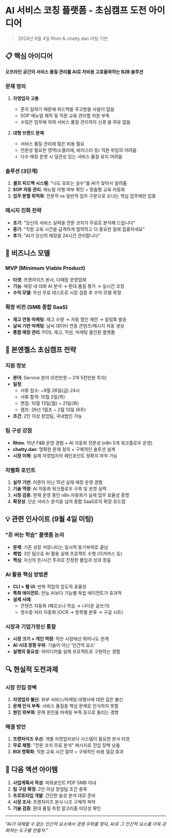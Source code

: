 # AI 서비스 코칭 플랫폼 - 초심캠프 도전 아이디어

> 2024년 9월 4일 Rhim & chatty.dan 미팅 기반

## 📋 핵심 아이디어

**오프라인 공간의 서비스 품질 관리를 AI로 저비용 고효율화하는 B2B 솔루션**

### 문제 정의
1. **자영업자 고충**
   - 혼자 일하기 때문에 피드백을 주고받을 사람이 없음
   - SOP 매뉴얼 제작 및 직원 교육 관리할 자원 부족
   - 수많은 업무에 치여 서비스 품질 관리까지 신경 쓸 여유 없음

2. **대형 브랜드 문제**
   - 서비스 품질 관리에 많은 비용 필요
   - 전문성 필요한 영역(소믈리에, 바리스타 등) 직원 위임의 어려움
   - 다수 매장 운영 시 일관성 있는 서비스 품질 유지 어려움

### 솔루션 (3단계)
1. **셀프 피드백 시스템**: "나도 모르는 실수"를 AI가 찾아서 알려줌
2. **SOP 자동 관리**: 매뉴얼 이행 여부 확인 + 맞춤형 교육 자동화
3. **업무 분할 최적화**: 전문적 vs 일반적 업무 구분으로 오너는 핵심 업무에만 집중

### 메시지 진화 전략
- **초기**: "당신의 서비스 실력을 전문 코치가 무료로 분석해 드립니다"
- **중기**: "직원 교육 시간을 급격하게 절약하고 더 중요한 일에 집중하세요"
- **후기**: "AI가 당신의 매장을 24시간 관리합니다"

## 🚀 비즈니스 모델

### MVP (Minimum Viable Product)
- **타겟**: 프랜차이즈 본사, 다매장 운영업체
- **기능**: 매장 내 대화 AI 분석 → 환대 품질 평가 → 실시간 코칭
- **수익 모델**: 우선 무료 테스트로 시장 검증 후 수익 모델 확정

### 확장 비전 (SMB 종합 SaaS)
- **재고 연동 마케팅**: 재고 수량 → 자동 할인 제안 → 알림톡 발송
- **날씨 기반 마케팅**: 날씨 데이터 연동 콘텐츠/메시지 자동 생성
- **통합 매장 관리**: POS, 재고, 직원, 마케팅 올인원 플랫폼

## 🎯 본엔젤스 초심캠프 전략

### 지원 정보
- **분야**: Service 분야 (5천만원 ~ 2억 5천만원 투자)
- **일정**: 
  - 서류 접수: ~9월 26일(금) 24시
  - 서류 합격: 10월 2일(목)
  - 면접: 10월 13일(월) ~ 21일(화)
  - 캠프: 26년 1월초 ~ 2월 13일 (6주)
- **조건**: 2인 이상 창업팀, 국내법인 가능

### 팀 구성 강점
- **Rhim**: 15년 F&B 운영 경험 + AI 자동화 전문성 (n8n 5개 워크플로우 운영)
- **chatty.dan**: 명확한 문제 정의 + 구체적인 솔루션 설계
- **시장 이해**: 실제 자영업자의 페인포인트 정확히 파악 가능

### 차별화 포인트
1. **실무 기반**: 이론이 아닌 15년 실제 매장 운영 경험
2. **기술 역량**: AI 자동화 워크플로우 구축 및 운영 실력
3. **시장 검증**: 현재 운영 중인 n8n 자동화가 실제 업무 효율성 증명
4. **확장성**: 단순 서비스 분석을 넘어 종합 SaaS로의 확장 로드맵

## 💡 관련 인사이트 (9월 4일 미팅)

### "돈 버는 학습" 플랫폼 논의
- **문제**: 기존 성장 커뮤니티는 일시적 동기부여로 끝남
- **해법**: 3인 팀으로 AI 활용 실제 프로젝트 수행 (이커머스 등)
- **핵심**: 자신의 돈/시간 투자로 진정한 몰입과 성과 창출

### AI 활용 핵심 방법론
- **CLI > 웹 UI**: 반복 작업의 압도적 효율성
- **특화 에이전트**: 만능 AI보다 기능별 독립 에이전트가 효과적
- **실제 사례**: 
  - 콘텐츠 자동화 (페르소나 학습 → 나다운 글쓰기)
  - 영수증 처리 자동화 (OCR → 항목별 분류 → 구글 시트)

### 시장과 기업가정신 통찰
- **시장 크기 > 개인 역량**: 작은 시장에선 뛰어나도 한계
- **AI 시대 경쟁 우위**: 기술이 아닌 '인간적 요소'
- **실행의 중요성**: 아이디어를 실제 프로젝트로 구현하는 경험

## 🔍 현실적 도전과제

### 시장 진입 장벽
1. **자영업자 불신**: 외부 서비스/마케팅 대행사에 대한 깊은 불신
2. **문제 인식 부족**: 서비스 품질을 핵심 문제로 인식하지 못함
3. **원인 외부화**: 문제 원인을 마케팅 부족 등으로 돌리는 경향

### 해결 방안
1. **프랜차이즈 우선**: 개별 자영업자보다 시스템이 필요한 본사 타겟
2. **무료 체험**: "전문 코치 무료 분석" 메시지로 진입 장벽 낮춤
3. **ROI 명확화**: 직원 교육 시간 절약 = 구체적인 비용 절감 효과

## 📅 다음 액션 아이템

1. **사업계획서 작성**: 파워포인트 PDF 5MB 이내
2. **팀 구성 확정**: 2인 이상 창업팀 조건 충족
3. **프로토타입 개발**: 간단한 음성 분석 데모 준비
4. **시장 조사**: 프랜차이즈 본사 니즈 구체적 파악
5. **기술 검증**: 환대 품질 측정 알고리즘 타당성 확인

---

*"AI가 대체할 수 없는 인간적 요소에서 경쟁 우위를 찾되, AI로 그 인간적 요소를 더욱 강화하는 도구를 만들자."*